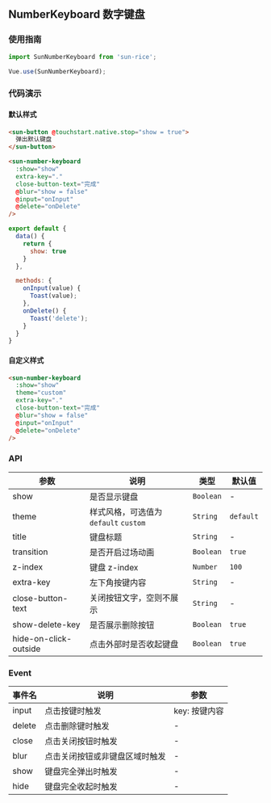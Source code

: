 ## NumberKeyboard 数字键盘

### 使用指南
``` javascript
import SunNumberKeyboard from 'sun-rice';

Vue.use(SunNumberKeyboard);
```

### 代码演示

#### 默认样式

```html
<sun-button @touchstart.native.stop="show = true">
  弹出默认键盘
</sun-button>

<sun-number-keyboard
  :show="show"
  extra-key="."
  close-button-text="完成"
  @blur="show = false"
  @input="onInput"
  @delete="onDelete"
/>
```

```javascript
export default {
  data() {
    return {
      show: true
    }
  },

  methods: {
    onInput(value) {
      Toast(value);
    },
    onDelete() {
      Toast('delete');
    }
  }
}
```

#### 自定义样式

```html
<sun-number-keyboard
  :show="show"
  theme="custom"
  extra-key="."
  close-button-text="完成"
  @blur="show = false"
  @input="onInput"
  @delete="onDelete"
/>
```

### API

| 参数 | 说明 | 类型 | 默认值 |
|-----------|-----------|-----------|-------------|
| show | 是否显示键盘 | `Boolean` | - |
| theme | 样式风格，可选值为 `default` `custom` | `String` | `default` |
| title | 键盘标题 | `String` | - |
| transition | 是否开启过场动画 | `Boolean` | `true` |
| z-index | 键盘 z-index | `Number` | `100` |
| extra-key | 左下角按键内容 | `String` | - |
| close-button-text | 关闭按钮文字，空则不展示 | `String` | - |
| show-delete-key | 是否展示删除按钮 | `Boolean` | `true` |
| hide-on-click-outside | 点击外部时是否收起键盘 | `Boolean` | `true` |

### Event

| 事件名 | 说明 | 参数 |
|-----------|-----------|-----------|
| input | 点击按键时触发 | key: 按键内容 |
| delete | 点击删除键时触发 | - |
| close | 点击关闭按钮时触发 | - |
| blur | 点击关闭按钮或非键盘区域时触发 | - |
| show | 键盘完全弹出时触发 | - |
| hide | 键盘完全收起时触发 | - |
